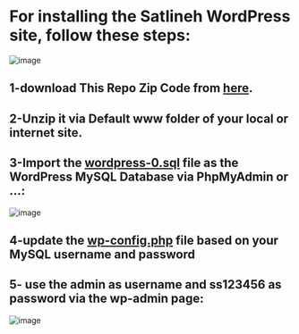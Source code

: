 # For installing the Satlineh WordPress site, follow these steps:
![image](https://user-images.githubusercontent.com/6679151/129105894-a1ce449e-1bd5-42f4-a6b1-384e135428cf.png)

## 1-download This Repo Zip Code from [here](https://github.com/Startup-Data/Satluneh-Wordpress/archive/refs/heads/master.zip).
## 2-Unzip it via Default www folder of your local or internet site.
## 3-Import the [**wordpress-0.sql**](https://github.com/Startup-Data/Satluneh-Wordpress/blob/master/wordpress-0.sql) file as the WordPress MySQL Database via PhpMyAdmin or ...:
![image](https://user-images.githubusercontent.com/6679151/129105072-fd92da25-c59a-47b3-8183-644e4c9d4e3a.png)

## 4-update the [**wp-config.php**](https://github.com/Startup-Data/Satluneh-Wordpress/blob/master/wp-config.php) file based on your MySQL username and password
## 5- use the **admin** as username and **ss123456** as password via the wp-admin page:
![image](https://user-images.githubusercontent.com/6679151/129104974-714a98a3-2ce3-4eb3-a515-30e808058090.png)


